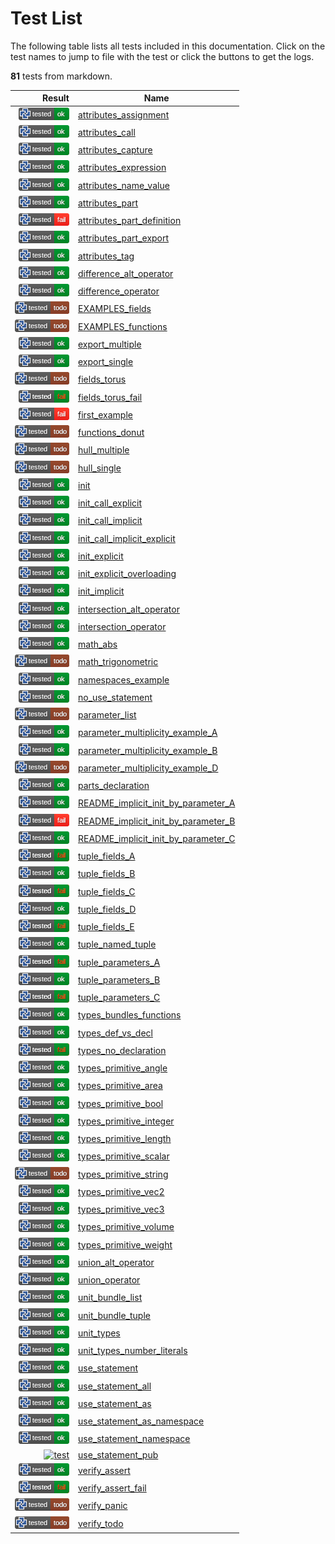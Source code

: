 # Test List

The following table lists all tests included in this documentation.
Click on the test names to jump to file with the test or click the buttons to get the logs.

**81** tests from markdown.

| Result | Name |
|-------:|------|
| [![test](../doc/.test/attributes_assignment.png)](../doc/.test/attributes_assignment.log) | [attributes_assignment](../doc/attributes.md) |
| [![test](../doc/.test/attributes_call.png)](../doc/.test/attributes_call.log) | [attributes_call](../doc/attributes.md) |
| [![test](../doc/.test/attributes_capture.png)](../doc/.test/attributes_capture.log) | [attributes_capture](../doc/attributes.md) |
| [![test](../doc/.test/attributes_expression.png)](../doc/.test/attributes_expression.log) | [attributes_expression](../doc/attributes.md) |
| [![test](../doc/.test/attributes_name_value.png)](../doc/.test/attributes_name_value.log) | [attributes_name_value](../doc/attributes.md) |
| [![test](../doc/.test/attributes_part.png)](../doc/.test/attributes_part.log) | [attributes_part](../doc/attributes.md) |
| [![test](../doc/.test/attributes_part_definition.png)](../doc/.test/attributes_part_definition.log) | [attributes_part_definition](../doc/attributes.md) |
| [![test](../doc/.test/attributes_part_export.png)](../doc/.test/attributes_part_export.log) | [attributes_part_export](../doc/attributes.md) |
| [![test](../doc/.test/attributes_tag.png)](../doc/.test/attributes_tag.log) | [attributes_tag](../doc/attributes.md) |
| [![test](../doc/std/algorithm/.test/difference_alt_operator.png)](../doc/std/algorithm/.test/difference_alt_operator.log) | [difference_alt_operator](../doc/std/algorithm/difference.md) |
| [![test](../doc/std/algorithm/.test/difference_operator.png)](../doc/std/algorithm/.test/difference_operator.log) | [difference_operator](../doc/std/algorithm/difference.md) |
| [![test](../doc/parts/.test/EXAMPLES_fields.png)](../doc/parts/.test/EXAMPLES_fields.log) | [EXAMPLES_fields](../doc/parts/EXAMPLES.md) |
| [![test](../doc/parts/.test/EXAMPLES_functions.png)](../doc/parts/.test/EXAMPLES_functions.log) | [EXAMPLES_functions](../doc/parts/EXAMPLES.md) |
| [![test](../doc/std/.test/export_multiple.png)](../doc/std/.test/export_multiple.log) | [export_multiple](../doc/std/export.md) |
| [![test](../doc/std/.test/export_single.png)](../doc/std/.test/export_single.log) | [export_single](../doc/std/export.md) |
| [![test](../doc/parts/.test/fields_torus.png)](../doc/parts/.test/fields_torus.log) | [fields_torus](../doc/parts/fields.md) |
| [![test](../doc/parts/.test/fields_torus_fail.png)](../doc/parts/.test/fields_torus_fail.log) | [fields_torus_fail](../doc/parts/fields.md) |
| [![test](../.test/first_example.png)](../.test/first_example.log) | [first_example](../README.md) |
| [![test](../doc/parts/.test/functions_donut.png)](../doc/parts/.test/functions_donut.log) | [functions_donut](../doc/parts/functions.md) |
| [![test](../doc/std/algorithm/.test/hull_multiple.png)](../doc/std/algorithm/.test/hull_multiple.log) | [hull_multiple](../doc/std/algorithm/hull.md) |
| [![test](../doc/std/algorithm/.test/hull_single.png)](../doc/std/algorithm/.test/hull_single.log) | [hull_single](../doc/std/algorithm/hull.md) |
| [![test](../doc/parts/.test/init.png)](../doc/parts/.test/init.log) | [init](../doc/parts/init.md) |
| [![test](../doc/parts/.test/init_call_explicit.png)](../doc/parts/.test/init_call_explicit.log) | [init_call_explicit](../doc/parts/init.md) |
| [![test](../doc/parts/.test/init_call_implicit.png)](../doc/parts/.test/init_call_implicit.log) | [init_call_implicit](../doc/parts/init.md) |
| [![test](../doc/parts/.test/init_call_implicit_explicit.png)](../doc/parts/.test/init_call_implicit_explicit.log) | [init_call_implicit_explicit](../doc/parts/init.md) |
| [![test](../doc/parts/.test/init_explicit.png)](../doc/parts/.test/init_explicit.log) | [init_explicit](../doc/parts/init.md) |
| [![test](../doc/parts/.test/init_explicit_overloading.png)](../doc/parts/.test/init_explicit_overloading.log) | [init_explicit_overloading](../doc/parts/init.md) |
| [![test](../doc/parts/.test/init_implicit.png)](../doc/parts/.test/init_implicit.log) | [init_implicit](../doc/parts/init.md) |
| [![test](../doc/std/algorithm/.test/intersection_alt_operator.png)](../doc/std/algorithm/.test/intersection_alt_operator.log) | [intersection_alt_operator](../doc/std/algorithm/intersection.md) |
| [![test](../doc/std/algorithm/.test/intersection_operator.png)](../doc/std/algorithm/.test/intersection_operator.log) | [intersection_operator](../doc/std/algorithm/intersection.md) |
| [![test](../doc/std/math/.test/math_abs.png)](../doc/std/math/.test/math_abs.log) | [math_abs](../doc/std/math/README.md) |
| [![test](../doc/std/math/.test/math_trigonometric.png)](../doc/std/math/.test/math_trigonometric.log) | [math_trigonometric](../doc/std/math/README.md) |
| [![test](../doc/.test/namespaces_example.png)](../doc/.test/namespaces_example.log) | [namespaces_example](../doc/namespaces.md) |
| [![test](../doc/.test/no_use_statement.png)](../doc/.test/no_use_statement.log) | [no_use_statement](../doc/use_statement.md) |
| [![test](../doc/parts/.test/parameter_list.png)](../doc/parts/.test/parameter_list.log) | [parameter_list](../doc/parts/parameter_list.md) |
| [![test](../doc/.test/parameter_multiplicity_example_A.png)](../doc/.test/parameter_multiplicity_example_A.log) | [parameter_multiplicity_example_A](../doc/parameter_multiplicity.md) |
| [![test](../doc/.test/parameter_multiplicity_example_B.png)](../doc/.test/parameter_multiplicity_example_B.log) | [parameter_multiplicity_example_B](../doc/parameter_multiplicity.md) |
| [![test](../doc/.test/parameter_multiplicity_example_D.png)](../doc/.test/parameter_multiplicity_example_D.log) | [parameter_multiplicity_example_D](../doc/parameter_multiplicity.md) |
| [![test](../doc/parts/.test/parts_declaration.png)](../doc/parts/.test/parts_declaration.log) | [parts_declaration](../doc/parts/README.md) |
| [![test](../doc/function/.test/README_implicit_init_by_parameter_A.png)](../doc/function/.test/README_implicit_init_by_parameter_A.log) | [README_implicit_init_by_parameter_A](../doc/function/README.md) |
| [![test](../doc/function/.test/README_implicit_init_by_parameter_B.png)](../doc/function/.test/README_implicit_init_by_parameter_B.log) | [README_implicit_init_by_parameter_B](../doc/function/README.md) |
| [![test](../doc/function/.test/README_implicit_init_by_parameter_C.png)](../doc/function/.test/README_implicit_init_by_parameter_C.log) | [README_implicit_init_by_parameter_C](../doc/function/README.md) |
| [![test](../doc/.test/tuple_fields_A.png)](../doc/.test/tuple_fields_A.log) | [tuple_fields_A](../doc/tuple.md) |
| [![test](../doc/.test/tuple_fields_B.png)](../doc/.test/tuple_fields_B.log) | [tuple_fields_B](../doc/tuple.md) |
| [![test](../doc/.test/tuple_fields_C.png)](../doc/.test/tuple_fields_C.log) | [tuple_fields_C](../doc/tuple.md) |
| [![test](../doc/.test/tuple_fields_D.png)](../doc/.test/tuple_fields_D.log) | [tuple_fields_D](../doc/tuple.md) |
| [![test](../doc/.test/tuple_fields_E.png)](../doc/.test/tuple_fields_E.log) | [tuple_fields_E](../doc/tuple.md) |
| [![test](../doc/.test/tuple_named_tuple.png)](../doc/.test/tuple_named_tuple.log) | [tuple_named_tuple](../doc/tuple.md) |
| [![test](../doc/.test/tuple_parameters_A.png)](../doc/.test/tuple_parameters_A.log) | [tuple_parameters_A](../doc/tuple.md) |
| [![test](../doc/.test/tuple_parameters_B.png)](../doc/.test/tuple_parameters_B.log) | [tuple_parameters_B](../doc/tuple.md) |
| [![test](../doc/.test/tuple_parameters_C.png)](../doc/.test/tuple_parameters_C.log) | [tuple_parameters_C](../doc/tuple.md) |
| [![test](../doc/.test/types_bundles_functions.png)](../doc/.test/types_bundles_functions.log) | [types_bundles_functions](../doc/types.md) |
| [![test](../doc/.test/types_def_vs_decl.png)](../doc/.test/types_def_vs_decl.log) | [types_def_vs_decl](../doc/types.md) |
| [![test](../doc/.test/types_no_declaration.png)](../doc/.test/types_no_declaration.log) | [types_no_declaration](../doc/types.md) |
| [![test](../doc/.test/types_primitive_angle.png)](../doc/.test/types_primitive_angle.log) | [types_primitive_angle](../doc/primitive_types.md) |
| [![test](../doc/.test/types_primitive_area.png)](../doc/.test/types_primitive_area.log) | [types_primitive_area](../doc/primitive_types.md) |
| [![test](../doc/.test/types_primitive_bool.png)](../doc/.test/types_primitive_bool.log) | [types_primitive_bool](../doc/primitive_types.md) |
| [![test](../doc/.test/types_primitive_integer.png)](../doc/.test/types_primitive_integer.log) | [types_primitive_integer](../doc/primitive_types.md) |
| [![test](../doc/.test/types_primitive_length.png)](../doc/.test/types_primitive_length.log) | [types_primitive_length](../doc/primitive_types.md) |
| [![test](../doc/.test/types_primitive_scalar.png)](../doc/.test/types_primitive_scalar.log) | [types_primitive_scalar](../doc/primitive_types.md) |
| [![test](../doc/.test/types_primitive_string.png)](../doc/.test/types_primitive_string.log) | [types_primitive_string](../doc/primitive_types.md) |
| [![test](../doc/.test/types_primitive_vec2.png)](../doc/.test/types_primitive_vec2.log) | [types_primitive_vec2](../doc/primitive_types.md) |
| [![test](../doc/.test/types_primitive_vec3.png)](../doc/.test/types_primitive_vec3.log) | [types_primitive_vec3](../doc/primitive_types.md) |
| [![test](../doc/.test/types_primitive_volume.png)](../doc/.test/types_primitive_volume.log) | [types_primitive_volume](../doc/primitive_types.md) |
| [![test](../doc/.test/types_primitive_weight.png)](../doc/.test/types_primitive_weight.log) | [types_primitive_weight](../doc/primitive_types.md) |
| [![test](../doc/std/algorithm/.test/union_alt_operator.png)](../doc/std/algorithm/.test/union_alt_operator.log) | [union_alt_operator](../doc/std/algorithm/union.md) |
| [![test](../doc/std/algorithm/.test/union_operator.png)](../doc/std/algorithm/.test/union_operator.log) | [union_operator](../doc/std/algorithm/union.md) |
| [![test](../doc/.test/unit_bundle_list.png)](../doc/.test/unit_bundle_list.log) | [unit_bundle_list](../doc/unit_types.md) |
| [![test](../doc/.test/unit_bundle_tuple.png)](../doc/.test/unit_bundle_tuple.log) | [unit_bundle_tuple](../doc/unit_types.md) |
| [![test](../doc/.test/unit_types.png)](../doc/.test/unit_types.log) | [unit_types](../doc/unit_types.md) |
| [![test](../doc/.test/unit_types_number_literals.png)](../doc/.test/unit_types_number_literals.log) | [unit_types_number_literals](../doc/unit_types.md) |
| [![test](../doc/.test/use_statement.png)](../doc/.test/use_statement.log) | [use_statement](../doc/use_statement.md) |
| [![test](../doc/.test/use_statement_all.png)](../doc/.test/use_statement_all.log) | [use_statement_all](../doc/use_statement.md) |
| [![test](../doc/.test/use_statement_as.png)](../doc/.test/use_statement_as.log) | [use_statement_as](../doc/use_statement.md) |
| [![test](../doc/.test/use_statement_as_namespace.png)](../doc/.test/use_statement_as_namespace.log) | [use_statement_as_namespace](../doc/use_statement.md) |
| [![test](../doc/.test/use_statement_namespace.png)](../doc/.test/use_statement_namespace.log) | [use_statement_namespace](../doc/use_statement.md) |
| [![test](../doc/.test/use_statement_pub.png)](../doc/.test/use_statement_pub.log) | [use_statement_pub](../doc/use_statement.md) |
| [![test](../doc/.test/verify_assert.png)](../doc/.test/verify_assert.log) | [verify_assert](../doc/verify.md) |
| [![test](../doc/.test/verify_assert_fail.png)](../doc/.test/verify_assert_fail.log) | [verify_assert_fail](../doc/verify.md) |
| [![test](../doc/.test/verify_panic.png)](../doc/.test/verify_panic.log) | [verify_panic](../doc/verify.md) |
| [![test](../doc/.test/verify_todo.png)](../doc/.test/verify_todo.log) | [verify_todo](../doc/verify.md) |
